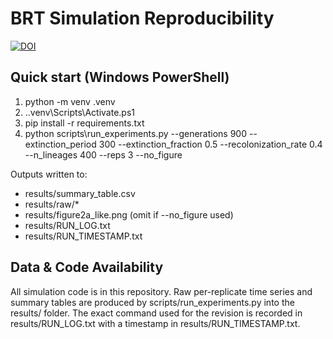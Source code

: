 ﻿# BRT Simulation Reproducibility
[![DOI](https://zenodo.org/badge/DOI/10.5281/zenodo.16862739.svg)](https://doi.org/10.5281/zenodo.16862739)
## Quick start (Windows PowerShell)
1. python -m venv .venv
2. .\.venv\Scripts\Activate.ps1
3. pip install -r requirements.txt
4. python scripts\run_experiments.py --generations 900 --extinction_period 300 --extinction_fraction 0.5 --recolonization_rate 0.4 --n_lineages 400 --reps 3 --no_figure

Outputs written to:
- results/summary_table.csv
- results/raw/*
- results/figure2a_like.png (omit if --no_figure used)
- results/RUN_LOG.txt
- results/RUN_TIMESTAMP.txt

## Data & Code Availability
All simulation code is in this repository. Raw per-replicate time series and summary tables are produced by scripts/run_experiments.py into the results/ folder. The exact command used for the revision is recorded in results/RUN_LOG.txt with a timestamp in results/RUN_TIMESTAMP.txt.

